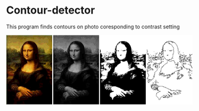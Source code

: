 # Contour-detector
This program finds contours on photo coresponding to contrast setting

![alt text](https://github.com/DehydratedWater/Contour-detector/blob/master/Vector.png)
